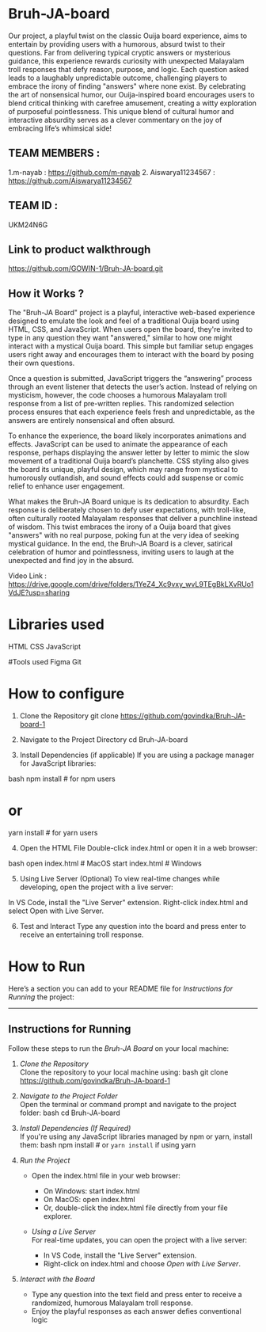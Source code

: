 # Bruh-JA-board
Our project, a playful twist on the classic Ouija board experience, aims to entertain by providing users with a humorous, absurd twist to their questions. Far from delivering typical cryptic answers or mysterious guidance, this experience rewards curiosity with unexpected Malayalam troll responses that defy reason, purpose, and logic. Each question asked leads to a laughably unpredictable outcome, challenging players to embrace the irony of finding "answers" where none exist. By celebrating the art of nonsensical humor, our Ouija-inspired board encourages users to blend critical thinking with carefree amusement, creating a witty exploration of purposeful pointlessness. This unique blend of cultural humor and interactive absurdity serves as a clever commentary on the joy of embracing life’s whimsical side!

## TEAM MEMBERS :
1.m-nayab : https://github.com/m-nayab
2. Aiswarya11234567 : https://github.com/Aiswarya11234567

## TEAM ID :
UKM24N6G

## Link to product walkthrough
https://github.com/GOWIN-1/Bruh-JA-board.git

## How it Works ?
The "Bruh-JA Board" project is a playful, interactive web-based experience designed to emulate the look and feel of a traditional Ouija board using HTML, CSS, and JavaScript. When users open the board, they're invited to type in any question they want "answered," similar to how one might interact with a mystical Ouija board. This simple but familiar setup engages users right away and encourages them to interact with the board by posing their own questions.

Once a question is submitted, JavaScript triggers the “answering” process through an event listener that detects the user’s action. Instead of relying on mysticism, however, the code chooses a humorous Malayalam troll response from a list of pre-written replies. This randomized selection process ensures that each experience feels fresh and unpredictable, as the answers are entirely nonsensical and often absurd.

To enhance the experience, the board likely incorporates animations and effects. JavaScript can be used to animate the appearance of each response, perhaps displaying the answer letter by letter to mimic the slow movement of a traditional Ouija board’s planchette. CSS styling also gives the board its unique, playful design, which may range from mystical to humorously outlandish, and sound effects could add suspense or comic relief to enhance user engagement.

What makes the Bruh-JA Board unique is its dedication to absurdity. Each response is deliberately chosen to defy user expectations, with troll-like, often culturally rooted Malayalam responses that deliver a punchline instead of wisdom. This twist embraces the irony of a Ouija board that gives "answers" with no real purpose, poking fun at the very idea of seeking mystical guidance. In the end, the Bruh-JA Board is a clever, satirical celebration of humor and pointlessness, inviting users to laugh at the unexpected and find joy in the absurd.

Video Link : https://drive.google.com/drive/folders/1YeZ4_Xc9vxy_wvL9TEgBkLXvRUo1VdJE?usp=sharing

# Libraries used
HTML
CSS 
JavaScript

#Tools used
Figma
Git

# How to configure
1. Clone the Repository
git clone https://github.com/govindka/Bruh-JA-board-1

2. Navigate to the Project Directory
cd Bruh-JA-board

3. Install Dependencies (if applicable)
If you are using a package manager for JavaScript libraries:

bash
npm install      # for npm users
# or
yarn install     # for yarn users

4. Open the HTML File
Double-click index.html or open it in a web browser:

bash
open index.html  # MacOS
start index.html # Windows

5. Using Live Server (Optional)
To view real-time changes while developing, open the project with a live server:

In VS Code, install the "Live Server" extension.
Right-click index.html and select Open with Live Server.

6. Test and Interact
Type any question into the board and press enter to receive an entertaining troll response.

# How to Run
Here’s a section you can add to your README file for *Instructions for Running* the project:

---

## Instructions for Running

Follow these steps to run the *Bruh-JA Board* on your local machine:

1. *Clone the Repository*  
   Clone the repository to your local machine using:
   bash
   git clone https://github.com/govindka/Bruh-JA-board-1
   

2. *Navigate to the Project Folder*  
   Open the terminal or command prompt and navigate to the project folder:
   bash
   cd Bruh-JA-board
   

3. *Install Dependencies (If Required)*  
   If you're using any JavaScript libraries managed by npm or yarn, install them:
   bash
   npm install   # or `yarn install` if using yarn
   

4. *Run the Project*  
   - Open the index.html file in your web browser:
     - On Windows: start index.html
     - On MacOS: open index.html
     - Or, double-click the index.html file directly from your file explorer.
   
   - *Using a Live Server*  
     For real-time updates, you can open the project with a live server:
     - In VS Code, install the "Live Server" extension.
     - Right-click on index.html and choose *Open with Live Server*.

5. *Interact with the Board*  
   - Type any question into the text field and press enter to receive a randomized, humorous Malayalam troll response.
   - Enjoy the playful responses as each answer defies conventional logic
